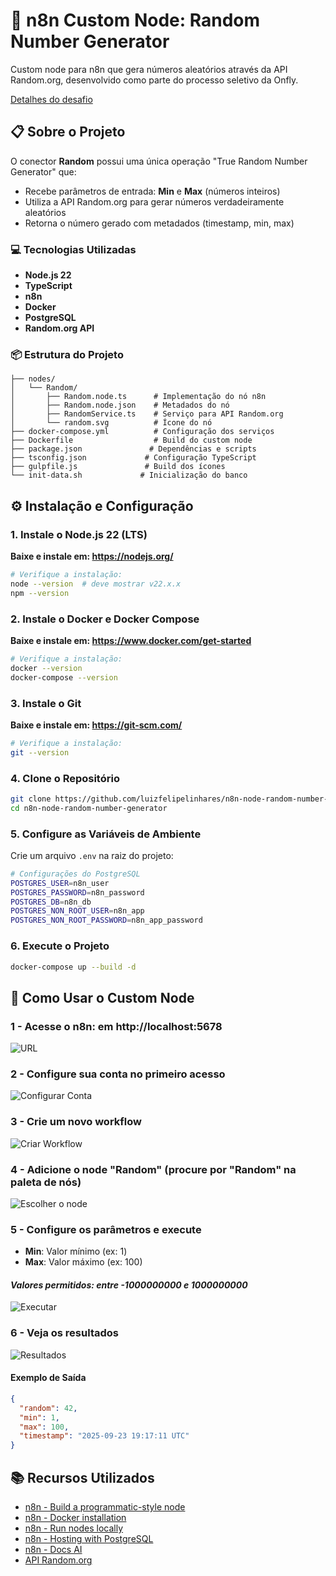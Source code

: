 # 🎲 n8n Custom Node: Random Number Generator

Custom node para n8n que gera números aleatórios através da API Random.org, desenvolvido como parte do processo seletivo da Onfly.

[Detalhes do desafio](docs/Desafio.md)

## 📋 Sobre o Projeto

O conector **Random** possui uma única operação "True Random Number Generator" que:
- Recebe parâmetros de entrada: **Min** e **Max** (números inteiros)
- Utiliza a API Random.org para gerar números verdadeiramente aleatórios
- Retorna o número gerado com metadados (timestamp, min, max)

### 💻 Tecnologias Utilizadas
- **Node.js 22**
- **TypeScript**
- **n8n**
- **Docker**
- **PostgreSQL**
- **Random.org API**

### 📦 Estrutura do Projeto

```
├── nodes/
│   └── Random/
│       ├── Random.node.ts      # Implementação do nó n8n
│       ├── Random.node.json    # Metadados do nó
│       ├── RandomService.ts    # Serviço para API Random.org
│       └── random.svg          # Ícone do nó
├── docker-compose.yml          # Configuração dos serviços
├── Dockerfile                  # Build do custom node
├── package.json               # Dependências e scripts
├── tsconfig.json             # Configuração TypeScript
├── gulpfile.js               # Build dos ícones
└── init-data.sh             # Inicialização do banco
```

## ⚙️ Instalação e Configuração

### 1. Instale o Node.js 22 (LTS)
**Baixe e instale em: https://nodejs.org/**
```bash
# Verifique a instalação:
node --version  # deve mostrar v22.x.x
npm --version
```

### 2. Instale o Docker e Docker Compose
**Baixe e instale em: https://www.docker.com/get-started**
```bash
# Verifique a instalação:
docker --version
docker-compose --version
```

### 3. Instale o Git
**Baixe e instale em: https://git-scm.com/**
```bash
# Verifique a instalação:
git --version
```

### 4. Clone o Repositório
```bash
git clone https://github.com/luizfelipelinhares/n8n-node-random-number-generator.git
cd n8n-node-random-number-generator
```

### 5. Configure as Variáveis de Ambiente
Crie um arquivo `.env` na raiz do projeto:
```bash
# Configurações do PostgreSQL
POSTGRES_USER=n8n_user
POSTGRES_PASSWORD=n8n_password
POSTGRES_DB=n8n_db
POSTGRES_NON_ROOT_USER=n8n_app
POSTGRES_NON_ROOT_PASSWORD=n8n_app_password
```

### 6. Execute o Projeto
```bash
docker-compose up --build -d
```

## 🎯 Como Usar o Custom Node

### 1 - Acesse o n8n: em http://localhost:5678
![URL](docs/images/0-Url.png)

### 2 - Configure sua conta no primeiro acesso
![Configurar Conta](docs/images/1-ConfigurarConta.png)

### 3 - Crie um novo workflow
![Criar Workflow](docs/images/2-CriarWorkflow.png)

### 4 - Adicione o node "Random" (procure por "Random" na paleta de nós)
![Escolher o node](docs/images/3-EscolherNode.png)

### 5 - Configure os parâmetros e execute
   - **Min**: Valor mínimo (ex: 1)
   - **Max**: Valor máximo (ex: 100)
   #### *Valores permitidos: entre -1000000000 e 1000000000*
![Executar](docs/images/4-ExecutarNode.png)

### 6 - Veja os resultados
![Resultados](docs/images/5-Resultados.png)

#### Exemplo de Saída
```json
{
  "random": 42,
  "min": 1,
  "max": 100,
  "timestamp": "2025-09-23 19:17:11 UTC"
}
```

## 📚 Recursos Utilizados
- [n8n - Build a programmatic-style node](https://docs.n8n.io/integrations/creating-nodes/build/programmatic-style-node/)
- [n8n - Docker installation](https://docs.n8n.io/hosting/installation/docker/)
- [n8n - Run nodes locally](https://docs.n8n.io/integrations/creating-nodes/test/run-node-locally/)
- [n8n - Hosting with PostgreSQL](https://docs.n8n.io/hosting/installation/docker/#using-with-postgresql)
- [n8n - Docs AI](https://docs.n8n.io/)
- [API Random.org](https://www.random.org/clients/http/)